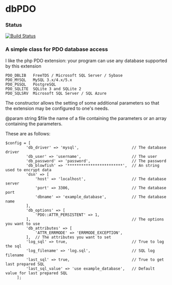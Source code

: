 # dbPDO

### Status ###

[![Build Status](hhttps://travis-ci.org/gdanetra/dbPDO.svg)](https://api.travis-ci.org/gdanetra/dbPDO.svg)

### A simple class for PDO database access ###

I like the php PDO extension: your program can use any database supported by this extension

```
PDO_DBLIB   FreeTDS / Microsoft SQL Server / Sybase
PDO_MYSQL   MySQL 3.x/4.x/5.x
PDO_PGSQL   PostgreSQL
PDO_SQLITE  SQLite 3 and SQLite 2
PDO_SQLSRV  Microsoft SQL Server / SQL Azure
```

The constructor allows the setting of some additional parameters so that the extension may be configured to one's needs.

@param string $file  the name of a file containing the parameters or an array containing the parameters.

These are as follows:

```
$config = [
	     'db_driver' => 'mysql',                       // The database driver
	     'db_user' => 'username',                      // The user
	     'db_password' => 'password',                  // The password
	     'db_blowfish' => '************************',  // An string used to encrypt data
	     'dsn' => [
	         'host' => 'localhost',                    // The database server
	         'port' => 3306,                           // The database port
	         'dbname' => 'example_database',           // The database name
	     ],
	     'db_options' => [
	         'PDO::ATTR_PERSISTENT' => 1,
	     ],                                            // The options you want to use
	     'db_attributes' => [
	         'ATTR_ERRMODE' => 'ERRMODE_EXCEPTION',
	     ],  // The attributes you want to set
	     'log_sql' => true,                            // True to log the sql
	     'log_filename' => 'log.sql',                  // SQL log filename
	     'last_sql' => true,                           // True to get last prepared SQL
	     'last_sql_value' => 'use example_database',   // Default value for last prepared SQL
	 ];
```

